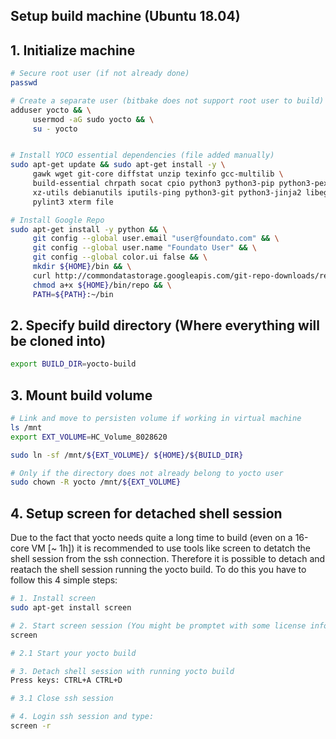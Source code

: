 ## Setup build machine (Ubuntu 18.04)

## 1. Initialize machine

```bash
# Secure root user (if not already done)
passwd

# Create a separate user (bitbake does not support root user to build)
adduser yocto && \
     usermod -aG sudo yocto && \
     su - yocto


# Install YOCO essential dependencies (file added manually)
sudo apt-get update && sudo apt-get install -y \
     gawk wget git-core diffstat unzip texinfo gcc-multilib \
     build-essential chrpath socat cpio python3 python3-pip python3-pexpect \
     xz-utils debianutils iputils-ping python3-git python3-jinja2 libegl1-mesa libsdl1.2-dev \
     pylint3 xterm file

# Install Google Repo
sudo apt-get install -y python && \
     git config --global user.email "user@foundato.com" && \
     git config --global user.name "Foundato User" && \
     git config --global color.ui false && \
     mkdir ${HOME}/bin && \
     curl http://commondatastorage.googleapis.com/git-repo-downloads/repo > ${HOME}/bin/repo && \
     chmod a+x ${HOME}/bin/repo && \
     PATH=${PATH}:~/bin
```

## 2. Specify build directory (Where everything will be cloned into)

```bash
export BUILD_DIR=yocto-build
```

## 3. Mount build volume

```bash
# Link and move to persisten volume if working in virtual machine
ls /mnt
export EXT_VOLUME=HC_Volume_8028620

sudo ln -sf /mnt/${EXT_VOLUME}/ ${HOME}/${BUILD_DIR}

# Only if the directory does not already belong to yocto user
sudo chown -R yocto /mnt/${EXT_VOLUME}
```

## 4. Setup screen for detached shell session

Due to the fact that yocto needs quite a long time to build (even on a 16-core VM [~ 1h]) it is recommended to use tools like screen to detatch the shell session from the ssh connection. Therefore it is possible to detach and reatach the shell session running the yocto build. To do this you have to follow this 4 simple steps:

```bash
# 1. Install screen
sudo apt-get install screen

# 2. Start screen session (You might be promptet with some license information... just press return to continue)
screen

# 2.1 Start your yocto build

# 3. Detach shell session with running yocto build
Press keys: CTRL+A CTRL+D

# 3.1 Close ssh session

# 4. Login ssh session and type:
screen -r
```